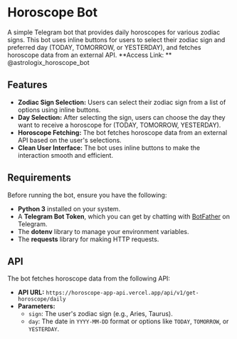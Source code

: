 # Horoscope Bot

A simple Telegram bot that provides daily horoscopes for various zodiac signs. This bot uses inline buttons for users to select their zodiac sign and preferred day (TODAY, TOMORROW, or YESTERDAY), and fetches horoscope data from an external API.
**Access Link: ** @astrologix_horoscope_bot

## Features

- **Zodiac Sign Selection:** Users can select their zodiac sign from a list of options using inline buttons.
- **Day Selection:** After selecting the sign, users can choose the day they want to receive a horoscope for (TODAY, TOMORROW, YESTERDAY).
- **Horoscope Fetching:** The bot fetches horoscope data from an external API based on the user's selections.
- **Clean User Interface:** The bot uses inline buttons to make the interaction smooth and efficient.

## Requirements

Before running the bot, ensure you have the following:

- **Python 3** installed on your system.
- A **Telegram Bot Token**, which you can get by chatting with [BotFather](https://core.telegram.org/bots#botfather) on Telegram.
- The **dotenv** library to manage your environment variables.
- The **requests** library for making HTTP requests.

## API

The bot fetches horoscope data from the following API:

- **API URL:** `https://horoscope-app-api.vercel.app/api/v1/get-horoscope/daily`
- **Parameters:**
  - `sign`: The user's zodiac sign (e.g., Aries, Taurus).
  - `day`: The date in `YYYY-MM-DD` format or options like `TODAY`, `TOMORROW`, or `YESTERDAY`.
